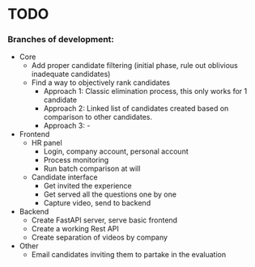 # TODO
### Branches of development:
* Core
  * Add proper candidate filtering (initial phase, rule out oblivious inadequate candidates)
  * Find a way to objectively rank candidates
    * Approach 1: Classic elimination process, this only works for 1 candidate
    * Approach 2: Linked list of candidates created based on comparison to other candidates.
    * Approach 3: -
* Frontend
  * HR panel
    * Login, company account, personal account
    * Process monitoring
    * Run batch comparison at will
  * Candidate interface
    * Get invited the experience
    * Get served all the questions one by one
    * Capture video, send to backend
* Backend
  * Create FastAPI server, serve basic frontend
  * Create a working Rest API
  * Create separation of videos by company
* Other
  * Email candidates inviting them to partake in the evaluation
